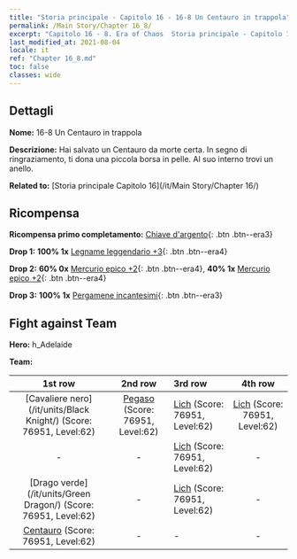 ```yaml
---
title: "Storia principale - Capitolo 16 - 16-8 Un Centauro in trappola"
permalink: /Main Story/Chapter 16_8/
excerpt: "Capitolo 16 - 8. Era of Chaos  Storia principale - Capitolo 16_8. 16-8 Un Centauro in trappola"
last_modified_at: 2021-08-04
locale: it
ref: "Chapter 16_8.md"
toc: false
classes: wide
---
```


## Dettagli

 **Nome:** 16-8 Un Centauro in trappola

 **Descrizione:** Hai salvato un Centauro da morte certa. In segno di ringraziamento, ti dona una piccola borsa in pelle. Al suo interno trovi un anello.

 **Related to:** [Storia principale Capitolo 16](/it/Main Story/Chapter 16/)

## Ricompensa

 **Ricompensa primo completamento:** [Chiave d'argento](/ItemsIT/con_693/){: .btn .btn--era3}

 **Drop 1:** **100% 1x** [Legname leggendario +3](/ItemsIT/mat_55/){: .btn .btn--era4}

 **Drop 2:** **60% 0x** [Mercurio epico +2](/ItemsIT/mat_49/){: .btn .btn--era4}, **40% 1x** [Mercurio epico +2](/ItemsIT/mat_49/){: .btn .btn--era4}

 **Drop 3:** **100% 1x** [Pergamene incantesimi](/ItemsIT/con_694/){: .btn .btn--era3}


## Fight against Team
 **Hero:** h_Adelaide

 **Team:**


  | 1st row | 2nd row | 3rd row | 4th row |
  |:----:|:----:|:----|:----:|
  | [Cavaliere nero](/it/units/Black Knight/) (Score: 76951, Level:62)  | [Pegaso](/it/units/Pegasus/) (Score: 76951, Level:62)  | [Lich](/it/units/Lich/) (Score: 76951, Level:62)  | [Lich](/it/units/Lich/) (Score: 76951, Level:62)  |
  | - | - | [Lich](/it/units/Lich/) (Score: 76951, Level:62)  | - |
  | [Drago verde](/it/units/Green Dragon/) (Score: 76951, Level:62)  | - | [Lich](/it/units/Lich/) (Score: 76951, Level:62)  | - |
  | [Centauro](/it/units/Centaur/) (Score: 76951, Level:62)  | - | - | - |


